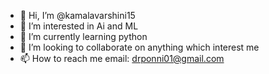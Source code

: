 - 👋 Hi, I’m @kamalavarshini15
- 👀 I’m interested in Ai and ML 
- 🌱 I’m currently learning python 
- 💞️ I’m looking to collaborate on anything which interest me
- 📫 How to reach me email: drponni01@gmail.com 

<!---
kamalavarshini15/kamalavarshini15 is a ✨ special ✨ repository because its `README.md` (this file) appears on your GitHub profile.
You can click the Preview link to take a look at your changes.
--->
